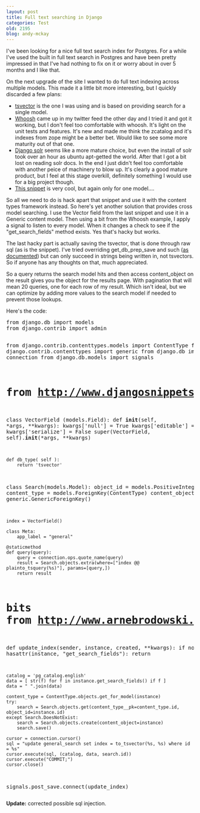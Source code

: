 ```yaml
---
layout: post
title: Full text searching in Django
categories: Test
old: 2195
blog: andy-mckay
---
```

<p>I've been looking for a nice full text search index for Postgres. For a while I've used the built in full text search in Postgres and have been pretty impressed in that I've had nothing to fix on it or worry about in over 5 months and I like that.</p>
<p>On the next upgrade of the site I wanted to do full text indexing across multiple models. This made it a little bit more interesting, but I quickly discarded a few plans:
<ul>
<li><a href="http://barryp.org/blog/entries/postgresql-full-text-search-django/">tsvector</a> is the one I was using and is based on providing search for a single model.</li>
<li><a href="http://www.arnebrodowski.de/blog/add-full-text-search-to-your-django-project-with-whoosh.html">Whoosh</a> came up in my twitter feed the other day and I tried it and got it working, but I don't feel too comfortable with whoosh. It's light on the unit tests and features. It's new and made me think the zcatalog and it's indexes from zope might be a better bet. Would like to see some more maturity out of that one.</li>
<li><a href="http://code.google.com/p/django-solr-search/">Django solr</a> seems like a more mature choice, but even the install of solr took over an hour as ubuntu apt-getted the world. After that I got a bit lost on reading solr docs. In the end I just didn't feel too comfortable with another peice of machinery to blow up. It's clearly a good mature product, but I feel at this stage overkill, definitely something I would use for a big project though.</li>
<li><a href="http://www.djangosnippets.org/snippets/1328/">This snippet</a> is very cool, but again only for one model....</li>
</ul>
<p>So all we need to do is hack apart that snippet and use it with the content types framework instead. So here's yet another solution that provides cross model searching. I use the Vector field from the last snippet and use it in a Generic content model.  Then using a bit from the Whoosh example, I apply a signal to listen to every model. When it changes a check to see if the "get_search_fields" method exists. Yes that's hacky but works.</p>
<p>The last hacky part is actually saving the tsvector, that is done through raw sql (as is the snippet). I've tried overriding get_db_prep_save and such (<a href="http://docs.djangoproject.com/en/dev/howto/custom-model-fields/?from=olddocs">as documented</a>) but can only succeed in strings being written in, not tsvectors. So if anyone has any thoughts on that, much appreciated.</p>
<p>So a query returns the search model hits and then access content_object on the result gives you the object for the results page. With pagination that will mean 20 queries, one for each row of my result. Which isn't ideal, but we can optimize by adding more values to the search model if needed to prevent those lookups.</p>
<p>Here's the code:</p>
<pre>from django.db import models
from django.contrib import admin

from django.contrib.contenttypes.models import ContentType
from django.contrib.contenttypes import generic
from django.db import connection
from django.db.models import signals

# from http://www.djangosnippets.org/snippets/1328/
class VectorField (models.Field):
    def __init__(self, *args, **kwargs):
        kwargs['null'] = True
        kwargs['editable'] = False
        kwargs['serialize'] = False
        super(VectorField, self).__init__(*args, **kwargs)

    def db_type( self ):
        return 'tsvector'

class Search(models.Model):
    object_id = models.PositiveIntegerField()
    content_type = models.ForeignKey(ContentType)
    content_object = generic.GenericForeignKey()
    
    index = VectorField()

    class Meta:
        app_label = "general"

    @staticmethod
    def query(query):
        query = connection.ops.quote_name(query)
        result = Search.objects.extra(where=["index @@ plainto_tsquery(%s)"], params=[query,])
        return result

# bits from http://www.arnebrodowski.de/blog/add-full-text-search-to-your-django-project-with-whoosh.html
def update_index(sender, instance, created, **kwargs):
    if not hasattr(instance, "get_search_fields"):
        return
        
    catalog = 'pg_catalog.english'
    data = [ str(f) for f in instance.get_search_fields() if f ]
    data = " ".join(data)
    
    content_type = ContentType.objects.get_for_model(instance)
    try:
        search = Search.objects.get(content_type__pk=content_type.id, object_id=instance.id)
    except Search.DoesNotExist:
        search = Search.objects.create(content_object=instance)
        search.save()

    cursor = connection.cursor()
    sql = "update general_search set index = to_tsvector(%s, %s) where id = %s"
    cursor.execute(sql, (catalog, data, search.id))
    cursor.execute("COMMIT;")
    cursor.close()

signals.post_save.connect(update_index)</pre>
<p><b>Update:</b> corrected possible sql injection.</p>